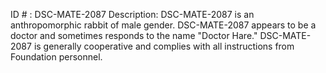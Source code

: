 ID # : DSC-MATE-2087
Description: DSC-MATE-2087 is an anthropomorphic rabbit of male gender. DSC-MATE-2087 appears to be a doctor and sometimes responds to the name "Doctor Hare." DSC-MATE-2087 is generally cooperative and complies with all instructions from Foundation personnel.